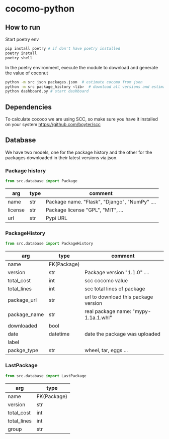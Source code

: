# cocomo-python

## How to run

Start poetry env

```bash
pip install poetry # if don't have poetry installed
poetry install
poetry shell
```

In the poetry environment, execute the module to download and generate the value of coconut 
```bash
python -m src json packages.json  # estimate cocomo from json
python -m src package_history <lib>  # download all versions and estimate cocomo
python dashboard.py # start dashboard
```

## Dependencies
To calculate cococo we are using SCC, so make sure you have it installed on your system
https://github.com/boyter/scc

## Database

We have two models, one for the package history and the other for the packages downloaded in their latest versions via json.


### Package history
```Python
from src.database import Package
```
| arg         | type     | comment |
| ---         | ----     | ------- |
| name        | str      | Package name. "Flask", "Django", "NumPy" .... |
| license     | str      | Package license "GPL", "MIT", ...             |
| url         | str      | Pypi URL                                      |

### PackageHistory
```python
from src.database import PackageHistory
```
| arg         | type        | comment |
| ---         | ----        | ------- |
| name        | FK(Package) |         |
| version     | str         | Package version "1.1.0" ....         | 
| total_cost  | int         | scc cocomo value                     |
| total_lines | int         | scc total lines of package           |
| package_url | str         | url to download this package version | 
| package_name| str         | real package name: "mypy-1.1a.1.whl" |
| downloaded  | bool        |                                      | 
| date        | datetime    | date the package was uploaded        | 
| label       |             |                                      |
| packge_type | str         | wheel, tar, eggs ...                 |

### LastPackage
```Python
from src.database import LastPackage
```
| arg         | type        |
|------       | -----       |
| name        | FK(Package) |
| version     | str         |
| total_cost  | int         |
| total_lines | int         |
| group       | str         |
